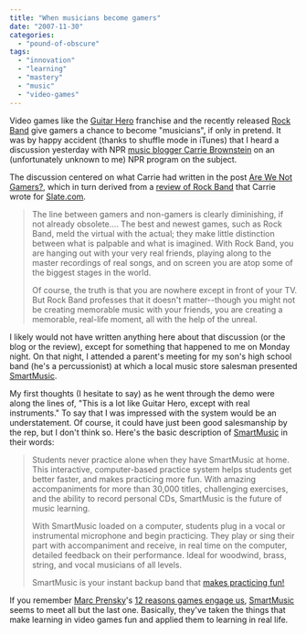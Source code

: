 ```yaml
---
title: "When musicians become gamers"
date: "2007-11-30"
categories: 
  - "pound-of-obscure"
tags: 
  - "innovation"
  - "learning"
  - "mastery"
  - "music"
  - "video-games"
---
```


Video games like the [Guitar Hero](http://www.guitarhero.com "Guitar Hero community") franchise and the recently released [Rock Band](http://www.rockband.com "Rock Band") give gamers a chance to become "musicians", if only in pretend. It was by happy accident (thanks to shuffle mode in iTunes) that I heard a discussion yesterday with NPR [music blogger Carrie Brownstein](http://www.npr.org/blogs/monitormix/ "NPR:  Monitor Mix") on an (unfortunately unknown to me) NPR program on the subject.

The discussion centered on what Carrie had written in the post [Are We Not Gamers?](http://www.npr.org/blogs/monitormix/2007/11/are_we_not_gamers.html "Are We Not Gamers?  (NPR: Monitor Mix)"), which in turn derived from a [review of Rock Band](http://www.slate.com/id/2177432 "Sleater-Kinney's guitarist tests out tRock Band") that Carrie wrote for [Slate.com](http://www.slate.com "Slate.com").

> The line between gamers and non-gamers is clearly diminishing, if not already obsolete.... The best and newest games, such as Rock Band, meld the virtual with the actual; they make little distinction between what is palpable and what is imagined. With Rock Band, you are hanging out with your very real friends, playing along to the master recordings of real songs, and on screen you are atop some of the biggest stages in the world.
> 
> Of course, the truth is that you are nowhere except in front of your TV. But Rock Band professes that it doesn't matter--though you might not be creating memorable music with your friends, you are creating a memorable, real-life moment, all with the help of the unreal.

I likely would not have written anything here about that discussion (or the blog or the review), except for something that happened to me on Monday night. On that night, I attended a parent's meeting for my son's high school band (he's a percussionist) at which a local music store salesman presented [SmartMusic](http://www.smartmusic.com/ "SmartMusic educational software for music teachers and students").

My first thoughts (I hesitate to say) as he went through the demo were along the lines of, "This is a lot like Guitar Hero, except with real instruments." To say that I was impressed with the system would be an understatement. Of course, it could have just been good salesmanship by the rep, but I don't think so. Here's the basic description of [SmartMusic](http://www.smartmusic.com/ "SmartMusic educational software for music teachers and students") in their words:

> Students never practice alone when they have SmartMusic at home. This interactive, computer-based practice system helps students get better faster, and makes practicing more fun. With amazing accompaniments for more than 30,000 titles, challenging exercises, and the ability to record personal CDs, SmartMusic is the future of music learning.
> 
> With SmartMusic loaded on a computer, students plug in a vocal or instrumental microphone and begin practicing. They play or sing their part with accompaniment and receive, in real time on the computer, detailed feedback on their performance. Ideal for woodwind, brass, string, and vocal musicians of all levels.
> 
> SmartMusic is your instant backup band that [makes practicing fun!](http://www.smartmusic.com/students/default.aspx?page=page2_1_1)

If you remember [Marc Prensky](http://www.marcprensky.com/experience/Prensky-Bio.pdf "(.pdf) Marc Prensky Bio")'s [12 reasons games engage us](http://nsl.gbrettmiller.com/2007/video-games-future-of-education-or-harmful-addiction-part-2-of-3 "NSL: Video games: Future of education or harmful addiction (part 2 of 3)"), [SmartMusic](http://www.smartmusic.com/ "SmartMusic educational software for music teachers and students") seems to meet all but the last one. Basically, they've taken the things that make learning in video games fun and applied them to learning in real life.
